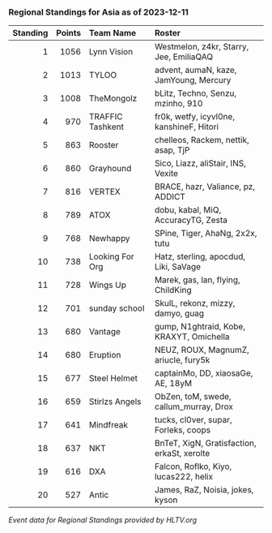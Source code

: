 ### Regional Standings for Asia as of 2023-12-11

| Standing | Points | Team Name        | Roster                                      |
| -: | -: | :- | :- |
|        1 |   1056 | Lynn Vision      | Westmelon, z4kr, Starry, Jee, EmiliaQAQ     |
|        2 |   1013 | TYLOO            | advent, aumaN, kaze, JamYoung, Mercury      |
|        3 |   1008 | TheMongolz       | bLitz, Techno, Senzu, mzinho, 910           |
|        4 |    970 | TRAFFIC Tashkent | fr0k, wetfy, icyvl0ne, kanshineF, Hitori    |
|        5 |    863 | Rooster          | chelleos, Rackem, nettik, asap, TjP         |
|        6 |    860 | Grayhound        | Sico, Liazz, aliStair, INS, Vexite          |
|        7 |    816 | VERTEX           | BRACE, hazr, Valiance, pz, ADDICT           |
|        8 |    789 | ATOX             | dobu, kabal, MiQ, AccuracyTG, Zesta         |
|        9 |    768 | Newhappy         | SPine, Tiger, AhaNg, 2x2x, tutu             |
|       10 |    738 | Looking For Org  | Hatz, sterling, apocdud, Liki, SaVage       |
|       11 |    728 | Wings Up         | Marek, gas, lan, flying, ChildKing          |
|       12 |    701 | sunday school    | SkulL, rekonz, mizzy, damyo, guag           |
|       13 |    680 | Vantage          | gump, N1ghtraid, Kobe, KRAXYT, Omichella    |
|       14 |    680 | Eruption         | NEUZ, ROUX, MagnumZ, ariucle, fury5k        |
|       15 |    677 | Steel Helmet     | captainMo, DD, xiaosaGe, AE, 18yM           |
|       16 |    659 | Stirlzs Angels   | ObZen, toM, swede, callum_murray, Drox      |
|       17 |    641 | Mindfreak        | tucks, cl0ver, supar, Forleks, coops        |
|       18 |    637 | NKT              | BnTeT, XigN, Gratisfaction, erkaSt, xerolte |
|       19 |    616 | DXA              | Falcon, Roflko, Kiyo, lucas222, helix       |
|       20 |    527 | Antic            | James, RaZ, Noisia, jokes, kyson            |

_Event data for Regional Standings provided by HLTV.org_